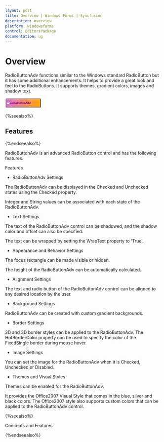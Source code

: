 ```yaml
---
layout: post
title: Overview | Windows Forms | Syncfusion
description: overview
platform: windowsforms
control: EditorsPackage
documentation: ug
---
```


# Overview

RadioButtonAdv functions similar to the Windows standard RadioButton but it has some additional enhancements. It helps to provide a great look and feel to the RadioButtons. It supports themes, gradient colors, images and shadow text.

![](Overview_images/Overview_img628.jpeg) 

{%seealso%}

## Features

{%endseealso%}

RadioButtonAdv is an advanced RadioButton control and has the following features.

Features

* RadioButtonAdv Settings

The RadioButtonAdv can be displayed in the Checked and Unchecked states using the Checked property.

Integer and String values can be associated with each state of the RadioButtonAdv.

* Text Settings

The text of the RadioButtonAdv control can be shadowed, and the shadow color and offset can also be specified.

The text can be wrapped by setting the WrapText property to 'True'.

* Appearance and Behavior Settings

The focus rectangle can be made visible or hidden.

The height of the RadioButtonAdv can be automatically calculated.

* Alignment Settings

The text and radio button of the RadioButtonAdv control can be aligned to any desired location by the user.

* Background Settings

RadioButtonAdv can be created with custom gradient backgrounds.

* Border Settings

2D and 3D border styles can be applied to the RadioButtonAdv. The HotBorderColor property can be used to specify the color of the FixedSingle border during mouse hover.

* Image Settings

You can set the image for the RadioButtonAdv when it is Checked, Unchecked or Disabled.

* Themes and Visual Styles

Themes can be enabled for the RadioButtonAdv. 

It provides the Office2007 Visual Style that comes in the blue, silver and black colors. The Office2007 style also supports custom colors that can be applied to the RadioButtonAdv control.

{%seealso%}

Concepts and Features

{%endseealso%}
